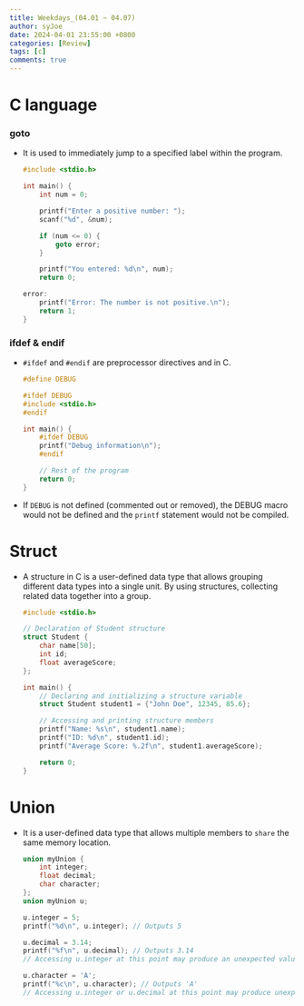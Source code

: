 ```yaml
---
title: Weekdays_(04.01 ~ 04.07)
author: syJoe
date: 2024-04-01 23:55:00 +0800
categories: [Review]
tags: [c]
comments: true
---
```


# C language

### **goto**

- It is used to immediately jump to a specified label within the program. 

    ```c
    #include <stdio.h>

    int main() {
        int num = 0;

        printf("Enter a positive number: ");
        scanf("%d", &num);

        if (num <= 0) {
            goto error;
        }

        printf("You entered: %d\n", num);
        return 0;

    error:
        printf("Error: The number is not positive.\n");
        return 1;
    }
    ```

### **ifdef & endif**

- `#ifdef` and `#endif` are preprocessor directives and in C.

    ```c
    #define DEBUG

    #ifdef DEBUG
    #include <stdio.h>
    #endif

    int main() {
        #ifdef DEBUG
        printf("Debug information\n");
        #endif

        // Rest of the program
        return 0;
    }
    ```

- If `DEBUG` is not defined (commented out or removed), the DEBUG macro would not be defined and the `printf` statement would not be compiled.

# Struct

- A structure in C is a user-defined data type that allows grouping different data types into a single unit. By using structures, collecting related data together into a group.

    ```c
    #include <stdio.h>

    // Declaration of Student structure
    struct Student {
        char name[50];
        int id;
        float averageScore;
    };

    int main() {
        // Declaring and initializing a structure variable
        struct Student student1 = {"John Doe", 12345, 85.6};

        // Accessing and printing structure members
        printf("Name: %s\n", student1.name);
        printf("ID: %d\n", student1.id);
        printf("Average Score: %.2f\n", student1.averageScore);

        return 0;
    }
    ```

# Union

- It is a user-defined data type that allows multiple members to `share` the same memory location.

    ```c
    union myUnion {
        int integer;
        float decimal;
        char character;
    };
    union myUnion u;

    u.integer = 5;
    printf("%d\n", u.integer); // Outputs 5

    u.decimal = 3.14;
    printf("%f\n", u.decimal); // Outputs 3.14
    // Accessing u.integer at this point may produce an unexpected value

    u.character = 'A';
    printf("%c\n", u.character); // Outputs 'A'
    // Accessing u.integer or u.decimal at this point may produce unexpected values
    ```
